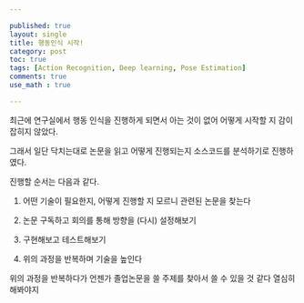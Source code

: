 ```yaml
---

published: true
layout: single
title: 행동인식 시작!
category: post
toc: true
tags: [Action Recognition, Deep learning, Pose Estimation]
comments: true
use_math : true

---
```


최근에 연구실에서 행동 인식을 진행하게 되면서 아는 것이 없어 어떻게 시작할 지 감이 잡히지 않았다.

그래서 일단 닥치는대로 논문을 읽고 어떻게 진행되는지 소스코드를 분석하기로 진행하였다.

진행할 순서는 다음과 같다.

1. 어떤 기술이 필요한지, 어떻게 진행할 지 모르니 관련된 논문을 찾는다

2. 논문 구독하고 회의를 통해 방향을 (다시) 설정해보기

3. 구현해보고 테스트해보기

4. 위의 과정을 반복하며 기술을 높인다

위의 과정을 반복하다가 언젠가 졸업논문을 쓸 주제를 찾아서 쓸 수 있을 것 같다 열심히 해봐야지